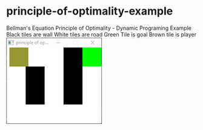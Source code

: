 # principle-of-optimality-example
Bellman's Equation Principle of Optimality - Dynamic Programing Example 
Black tiles are wall
White tiles are road
Green Tile is goal
Brown tile is player
![Alt text](example.gif?raw=true "Example")
